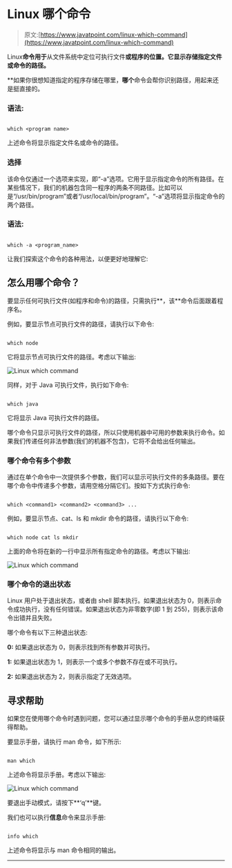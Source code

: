# Linux 哪个命令

> 原文:[https://www.javatpoint.com/linux-which-command](https://www.javatpoint.com/linux-which-command)

Linux**命令用于**从文件系统中定位可执行文件**或程序的位置。它显示存储指定文件或命令的路径。**

 **如果你很想知道指定的程序存储在哪里，**哪个**命令会帮你识别路径，用起来还是挺直接的。

### 语法:

```

which <program name>

```

上述命令将显示指定文件名或命令的路径。

### 选择

该命令仅通过一个选项来实现，即“-a”选项。它用于显示指定命令的所有路径。在某些情况下，我们的机器包含同一程序的两条不同路径。比如可以是“/usr/bin/program”或者“/usr/local/bin/program”。“-a”选项将显示指定命令的两个路径。

### 语法:

```

which -a <program_name>

```

让我们探索这个命令的各种用法，以便更好地理解它:

## 怎么用哪个命令？

要显示任何可执行文件(如程序和命令)的路径，只需执行**，该**命令后面跟着程序名。

例如，要显示节点可执行文件的路径，请执行以下命令:

```

which node

```

它将显示节点可执行文件的路径。考虑以下输出:

![Linux which command](../Images/47e73f2965af9d71d6b23c4d720d243c.png)

同样，对于 Java 可执行文件，执行如下命令:

```

which java

```

它将显示 Java 可执行文件的路径。

哪个命令只显示可执行文件的路径，所以只使用机器中可用的参数来执行命令。如果我们传递任何非法参数(我们的机器不包含)，它将不会给出任何输出。

### 哪个命令有多个参数

通过在单个命令中一次提供多个参数，我们可以显示可执行文件的多条路径。要在哪个命令中传递多个参数，请用空格分隔它们。按如下方式执行命令:

```

which <command1> <command2> <command3> ...

```

例如，要显示节点、cat、ls 和 mkdir 命令的路径，请执行以下命令:

```

which node cat ls mkdir

```

上面的命令将在新的一行中显示所有指定命令的路径。考虑以下输出:

![Linux which command](../Images/5d7fcdf0c8a8d37946c6f33368c9f36f.png)

### 哪个命令的退出状态

Linux 用户处于退出状态，或者由 shell 脚本执行。如果退出状态为 0，则表示命令成功执行，没有任何错误。如果退出状态为非零数字(即 1 到 255)，则表示该命令出错并且失败。

哪个命令有以下三种退出状态:

**0:** 如果退出状态为 0，则表示找到所有参数并可执行。

**1:** 如果退出状态为 1，则表示一个或多个参数不存在或不可执行。

**2:** 如果退出状态为 2，则表示指定了无效选项。

## 寻求帮助

如果您在使用哪个命令时遇到问题，您可以通过显示哪个命令的手册从您的终端获得帮助。

要显示手册，请执行 man 命令，如下所示:

```

man which

```

上述命令将显示手册。考虑以下输出:

![Linux which command](../Images/a43335ab776c539c55537573a3c60df2.png)

要退出手动模式，请按下**‘q’**键。

我们也可以执行**信息**命令来显示手册:

```

info which

```

上述命令将显示与 man 命令相同的输出。

* * ***